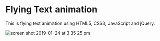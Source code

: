 # Flying Text animation

This is flying text animation using HTML5, CSS3, JavaScript and jQuery.

![screen shot 2019-01-24 at 3 35 25 pm](https://user-images.githubusercontent.com/13806781/51707251-bb814700-1fee-11e9-872c-3066d78f60a1.png)
